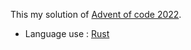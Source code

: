 This my solution of [Advent of code 2022](https://adventofcode.com/2022/).

- Language use : [Rust](https://www.rust-lang.org/)
